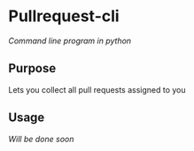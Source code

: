 Pullrequest-cli
===============

*Command line program in python*

Purpose
-------
Lets you collect all pull requests assigned to you


Usage
-----
*Will be done soon*
